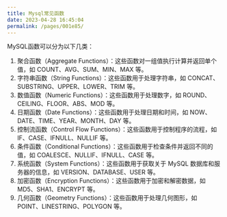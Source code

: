 ```yaml
---
title: Mysql常见函数
date: 2023-04-28 16:45:04
permalink: /pages/001e85/
---
```


MySQL函数可以分为以下几类：

1. 聚合函数（Aggregate Functions）：这些函数对一组值执行计算并返回单个值，如 COUNT、AVG、SUM、MIN、MAX 等。
2. 字符串函数（String Functions）：这些函数用于处理字符串，如 CONCAT、SUBSTRING、UPPER、LOWER、TRIM 等。
3. 数值函数（Numeric Functions）：这些函数用于处理数字，如 ROUND、CEILING、FLOOR、ABS、MOD 等。
4. 日期函数（Date Functions）：这些函数用于处理日期和时间，如 NOW、DATE、TIME、YEAR、MONTH、DAY 等。
5. 控制流函数（Control Flow Functions）：这些函数用于控制程序的流程，如 IF、CASE、IFNULL、NULLIF 等。
6. 条件函数（Conditional Functions）：这些函数用于检查条件并返回不同的值，如 COALESCE、NULLIF、IFNULL、CASE 等。
7. 系统函数（System Functions）：这些函数用于获取关于 MySQL 数据库和服务器的信息，如 VERSION、DATABASE、USER 等。
8. 加密函数（Encryption Functions）：这些函数用于加密和解密数据，如 MD5、SHA1、ENCRYPT 等。
9. 几何函数（Geometry Functions）：这些函数用于处理几何图形，如 POINT、LINESTRING、POLYGON 等。

